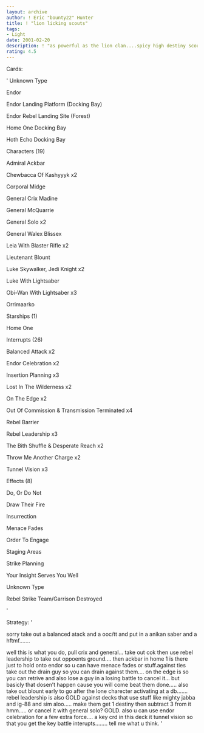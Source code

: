 ```yaml
---
layout: archive
author: ! Eric "bounty22" Hunter
title: ! "lion licking scouts"
tags:
- Light
date: 2001-02-20
description: ! "as powerful as the lion clan....spicy high destiny scouts to kick some..."
rating: 4.5
---
```

Cards: 

' 
Unknown Type

Endor 

Endor Landing Platform (Docking Bay) 

Endor Rebel Landing Site (Forest) 

Home One Docking Bay 

Hoth Echo Docking Bay 


Characters (19)

Admiral Ackbar 

Chewbacca Of Kashyyyk  x2

Corporal Midge 

General Crix Madine 

General McQuarrie 

General Solo  x2

General Walex Blissex 

Leia With Blaster Rifle  x2

Lieutenant Blount 

Luke Skywalker, Jedi Knight  x2

Luke With Lightsaber 

Obi-Wan With Lightsaber  x3

Orrimaarko 


Starships (1)

Home One 


Interrupts (26)

Balanced Attack  x2

Endor Celebration  x2

Insertion Planning  x3

Lost In The Wilderness  x2

On The Edge  x2

Out Of Commission & Transmission Terminated  x4

Rebel Barrier 

Rebel Leadership  x3

The Bith Shuffle & Desperate Reach  x2

Throw Me Another Charge  x2

Tunnel Vision  x3


Effects (8)

Do, Or Do Not 

Draw Their Fire 

Insurrection 

Menace Fades 

Order To Engage 

Staging Areas 

Strike Planning 

Your Insight Serves You Well 


Unknown Type

Rebel Strike Team/Garrison Destroyed 

'

Strategy: '

sorry take out a balanced atack and a ooc/tt and put in a anikan saber and a hftmf.......



well this is what you do, pull crix and general... take out cok then use rebel leadership to take out oppoents ground.... then ackbar in home 1 is there just to hold onto endor so u can have menace fades or stuff.against ties take out the drain guy so you can drain against them.... on the edge is so you can retrive and also lose a guy in a losing battle to cancel it... but basicly that dosen’t happen cause you will come beat them done..... also take out blount early to go after the lone charecter activating at a db....... rebel leadership is also GOLD against decks that use stuff like mighty jabba and ig-88 and sim aloo..... make them get 1 destiny then subtract 3 from it hmm..... or cancel it with general solo? GOLD. also u can use endor celebration for a few extra force.... a key crd in this deck it tunnel vision so that you get the key battle interupts........ tell me what u think. '